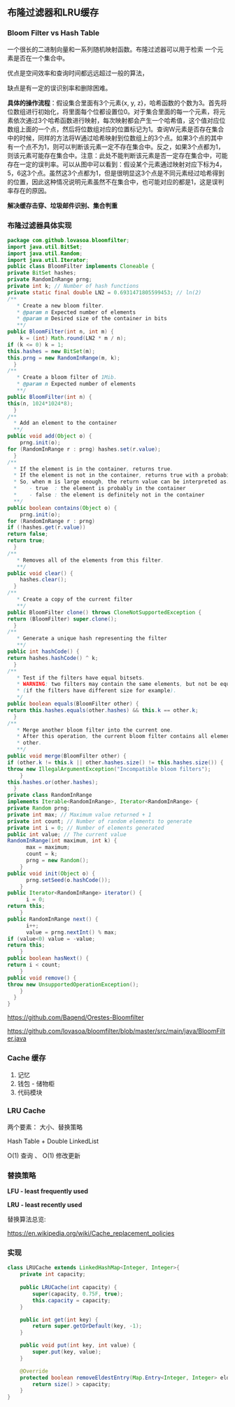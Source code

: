 ## 布隆过滤器和LRU缓存

### Bloom Filter vs Hash Table

一个很长的二进制向量和一系列随机映射函数。布隆过滤器可以用于检索 一个元素是否在一个集合中。

优点是空间效率和查询时间都远远超过一般的算法，

 缺点是有一定的误识别率和删除困难。

**具体的操作流程**：假设集合里面有3个元素{x, y, z}，哈希函数的个数为3。首先将位数组进行初始化，将里面每个位都设置位0。对于集合里面的每一个元素，将元素依次通过3个哈希函数进行映射，每次映射都会产生一个哈希值，这个值对应位数组上面的一个点，然后将位数组对应的位置标记为1。查询W元素是否存在集合中的时候，同样的方法将W通过哈希映射到位数组上的3个点。如果3个点的其中有一个点不为1，则可以判断该元素一定不存在集合中。反之，如果3个点都为1，则该元素可能存在集合中。注意：此处不能判断该元素是否一定存在集合中，可能存在一定的误判率。可以从图中可以看到：假设某个元素通过映射对应下标为4，5，6这3个点。虽然这3个点都为1，但是很明显这3个点是不同元素经过哈希得到的位置，因此这种情况说明元素虽然不在集合中，也可能对应的都是1，这是误判率存在的原因。

**解决缓存击穿、垃圾邮件识别、集合判重**

### 布隆过滤器具体实现

```java
package com.github.lovasoa.bloomfilter;
import java.util.BitSet;
import java.util.Random;
import java.util.Iterator;
public class BloomFilter implements Cloneable {
private BitSet hashes;
private RandomInRange prng;
private int k; // Number of hash functions
private static final double LN2 = 0.6931471805599453; // ln(2)
/**
   * Create a new bloom filter.
   * @param n Expected number of elements
   * @param m Desired size of the container in bits
   **/
public BloomFilter(int n, int m) {
    k = (int) Math.round(LN2 * m / n);
if (k <= 0) k = 1;
this.hashes = new BitSet(m);
this.prng = new RandomInRange(m, k);
  }
/**
   * Create a bloom filter of 1Mib.
   * @param n Expected number of elements
   **/
public BloomFilter(int n) {
this(n, 1024*1024*8);
  }
/**
  * Add an element to the container
  **/
public void add(Object o) {
    prng.init(o);
for (RandomInRange r : prng) hashes.set(r.value);
  }
/** 
  * If the element is in the container, returns true.
  * If the element is not in the container, returns true with a probability ≈ e^(-ln(2)² * m/n), otherwise false.
  * So, when m is large enough, the return value can be interpreted as:
  *    - true  : the element is probably in the container
  *    - false : the element is definitely not in the container
  **/
public boolean contains(Object o) {
    prng.init(o);
for (RandomInRange r : prng)
if (!hashes.get(r.value))
return false;
return true;
  }
/**
   * Removes all of the elements from this filter.
   **/
public void clear() {
    hashes.clear();
  }
/**
   * Create a copy of the current filter
   **/
public BloomFilter clone() throws CloneNotSupportedException {
return (BloomFilter) super.clone();
  }
/**
   * Generate a unique hash representing the filter
   **/
public int hashCode() {
return hashes.hashCode() ^ k;
  }
/**
   * Test if the filters have equal bitsets.
   * WARNING: two filters may contain the same elements, but not be equal
   * (if the filters have different size for example).
   */
public boolean equals(BloomFilter other) {
return this.hashes.equals(other.hashes) && this.k == other.k;
  }
/**
   * Merge another bloom filter into the current one.
   * After this operation, the current bloom filter contains all elements in
   * other.
   **/
public void merge(BloomFilter other) {
if (other.k != this.k || other.hashes.size() != this.hashes.size()) {
throw new IllegalArgumentException("Incompatible bloom filters");
    }
this.hashes.or(other.hashes);
  }
private class RandomInRange
implements Iterable<RandomInRange>, Iterator<RandomInRange> {
private Random prng;
private int max; // Maximum value returned + 1
private int count; // Number of random elements to generate
private int i = 0; // Number of elements generated
public int value; // The current value
RandomInRange(int maximum, int k) {
      max = maximum;
      count = k;
      prng = new Random();
    }
public void init(Object o) {
      prng.setSeed(o.hashCode());
    }
public Iterator<RandomInRange> iterator() {
      i = 0;
return this;
    }
public RandomInRange next() {
      i++;
      value = prng.nextInt() % max;
if (value<0) value = -value;
return this;
    }
public boolean hasNext() {
return i < count;
    }
public void remove() {
throw new UnsupportedOperationException();
    }
  }
}
```

https://github.com/Baqend/Orestes-Bloomfilter

https://github.com/lovasoa/bloomfilter/blob/master/src/main/java/BloomFilter.java

### Cache 缓存

1. 记忆
2. 钱包 - 储物柜
3. 代码模块

### LRU Cache

两个要素： 大小、替换策略

Hash Table + Double LinkedList

O(1) 查询 、 O(1) 修改更新

### 替换策略

**LFU - least frequently used** 

**LRU - least recently used**

替换算法总览:

https://en.wikipedia.org/wiki/Cache_replacement_policies

### 实现

```java
class LRUCache extends LinkedHashMap<Integer, Integer>{
    private int capacity;
    
    public LRUCache(int capacity) {
        super(capacity, 0.75F, true);
        this.capacity = capacity;
    }

    public int get(int key) {
        return super.getOrDefault(key, -1);
    }

    public void put(int key, int value) {
        super.put(key, value);
    }

    @Override
    protected boolean removeEldestEntry(Map.Entry<Integer, Integer> eldest) {
        return size() > capacity; 
    }
}
```


